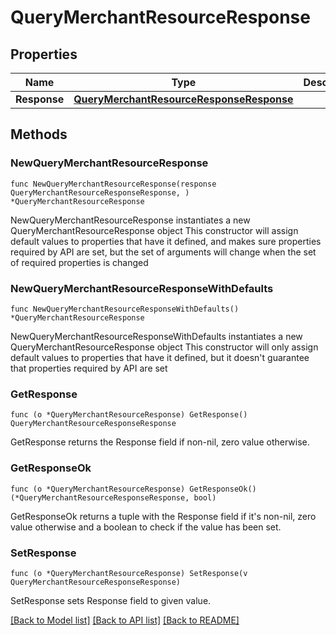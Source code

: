 # QueryMerchantResourceResponse

## Properties

Name | Type | Description | Notes
------------ | ------------- | ------------- | -------------
**Response** | [**QueryMerchantResourceResponseResponse**](QueryMerchantResourceResponseResponse.md) |  | 

## Methods

### NewQueryMerchantResourceResponse

`func NewQueryMerchantResourceResponse(response QueryMerchantResourceResponseResponse, ) *QueryMerchantResourceResponse`

NewQueryMerchantResourceResponse instantiates a new QueryMerchantResourceResponse object
This constructor will assign default values to properties that have it defined,
and makes sure properties required by API are set, but the set of arguments
will change when the set of required properties is changed

### NewQueryMerchantResourceResponseWithDefaults

`func NewQueryMerchantResourceResponseWithDefaults() *QueryMerchantResourceResponse`

NewQueryMerchantResourceResponseWithDefaults instantiates a new QueryMerchantResourceResponse object
This constructor will only assign default values to properties that have it defined,
but it doesn't guarantee that properties required by API are set

### GetResponse

`func (o *QueryMerchantResourceResponse) GetResponse() QueryMerchantResourceResponseResponse`

GetResponse returns the Response field if non-nil, zero value otherwise.

### GetResponseOk

`func (o *QueryMerchantResourceResponse) GetResponseOk() (*QueryMerchantResourceResponseResponse, bool)`

GetResponseOk returns a tuple with the Response field if it's non-nil, zero value otherwise
and a boolean to check if the value has been set.

### SetResponse

`func (o *QueryMerchantResourceResponse) SetResponse(v QueryMerchantResourceResponseResponse)`

SetResponse sets Response field to given value.



[[Back to Model list]](../README.md#documentation-for-models) [[Back to API list]](../README.md#documentation-for-api-endpoints) [[Back to README]](../README.md)


